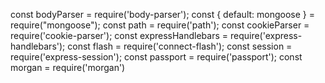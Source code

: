 const bodyParser = require('body-parser');
const { default: mongoose } = require("mongoose");
const path = require('path');
const cookieParser = require('cookie-parser');
const expressHandlebars = require('express-handlebars');
const flash = require('connect-flash');
const session = require('express-session');
const passport = require('passport');
const morgan = require('morgan')